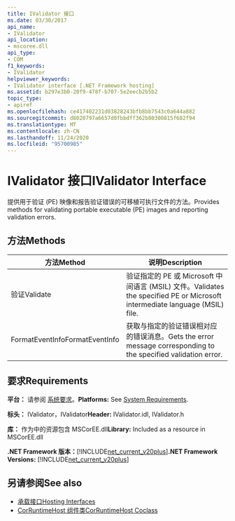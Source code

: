 ```yaml
---
title: IValidator 接口
ms.date: 03/30/2017
api_name:
- IValidator
api_location:
- mscoree.dll
api_type:
- COM
f1_keywords:
- IValidator
helpviewer_keywords:
- IValidator interface [.NET Framework hosting]
ms.assetid: b297e3b0-20f9-478f-b707-5e2eecb2b5b2
topic_type:
- apiref
ms.openlocfilehash: ce417402231d03828243bfb8bb7543c0a644a882
ms.sourcegitcommit: d8020797a6657d0fbbdff362b80300815f682f94
ms.translationtype: MT
ms.contentlocale: zh-CN
ms.lasthandoff: 11/24/2020
ms.locfileid: "95700985"
---
```

# <a name="ivalidator-interface"></a><span data-ttu-id="16734-102">IValidator 接口</span><span class="sxs-lookup"><span data-stu-id="16734-102">IValidator Interface</span></span>

<span data-ttu-id="16734-103">提供用于验证 (PE) 映像和报告验证错误的可移植可执行文件的方法。</span><span class="sxs-lookup"><span data-stu-id="16734-103">Provides methods for validating portable executable (PE) images and reporting validation errors.</span></span>  
  
## <a name="methods"></a><span data-ttu-id="16734-104">方法</span><span class="sxs-lookup"><span data-stu-id="16734-104">Methods</span></span>  
  
|<span data-ttu-id="16734-105">方法</span><span class="sxs-lookup"><span data-stu-id="16734-105">Method</span></span>|<span data-ttu-id="16734-106">说明</span><span class="sxs-lookup"><span data-stu-id="16734-106">Description</span></span>|  
|------------|-----------------|  
|<span data-ttu-id="16734-107">验证</span><span class="sxs-lookup"><span data-stu-id="16734-107">Validate</span></span>|<span data-ttu-id="16734-108">验证指定的 PE 或 Microsoft 中间语言 (MSIL) 文件。</span><span class="sxs-lookup"><span data-stu-id="16734-108">Validates the specified PE or Microsoft intermediate language (MSIL) file.</span></span>|  
|<span data-ttu-id="16734-109">FormatEventInfo</span><span class="sxs-lookup"><span data-stu-id="16734-109">FormatEventInfo</span></span>|<span data-ttu-id="16734-110">获取与指定的验证错误相对应的错误消息。</span><span class="sxs-lookup"><span data-stu-id="16734-110">Gets the error message corresponding to the specified validation error.</span></span>|  
  
## <a name="requirements"></a><span data-ttu-id="16734-111">要求</span><span class="sxs-lookup"><span data-stu-id="16734-111">Requirements</span></span>  

 <span data-ttu-id="16734-112">**平台：** 请参阅 [系统要求](../../get-started/system-requirements.md)。</span><span class="sxs-lookup"><span data-stu-id="16734-112">**Platforms:** See [System Requirements](../../get-started/system-requirements.md).</span></span>  
  
 <span data-ttu-id="16734-113">**标头：** IValidator，IValidator</span><span class="sxs-lookup"><span data-stu-id="16734-113">**Header:** IValidator.idl, IValidator.h</span></span>  
  
 <span data-ttu-id="16734-114">**库：** 作为中的资源包含 MSCorEE.dll</span><span class="sxs-lookup"><span data-stu-id="16734-114">**Library:** Included as a resource in MSCorEE.dll</span></span>  
  
 <span data-ttu-id="16734-115">**.NET Framework 版本：**[!INCLUDE[net_current_v20plus](../../../../includes/net-current-v20plus-md.md)]</span><span class="sxs-lookup"><span data-stu-id="16734-115">**.NET Framework Versions:** [!INCLUDE[net_current_v20plus](../../../../includes/net-current-v20plus-md.md)]</span></span>  
  
## <a name="see-also"></a><span data-ttu-id="16734-116">另请参阅</span><span class="sxs-lookup"><span data-stu-id="16734-116">See also</span></span>

- [<span data-ttu-id="16734-117">承载接口</span><span class="sxs-lookup"><span data-stu-id="16734-117">Hosting Interfaces</span></span>](hosting-interfaces.md)
- [<span data-ttu-id="16734-118">CorRuntimeHost 组件类</span><span class="sxs-lookup"><span data-stu-id="16734-118">CorRuntimeHost Coclass</span></span>](corruntimehost-coclass.md)
